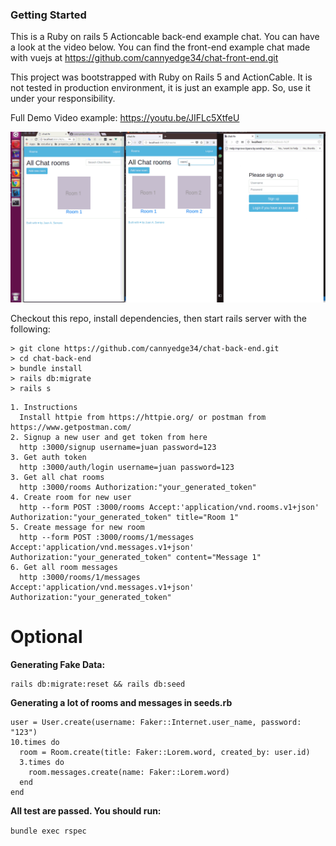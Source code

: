 ### Getting Started

This is a Ruby on rails 5 Actioncable back-end example chat. You can have a look at the video below. You can find the front-end example chat made with vuejs at https://github.com/cannyedge34/chat-front-end.git

This project was bootstrapped with Ruby on Rails 5 and ActionCable. It is not tested in production environment, it is just an example app. So, use it under your responsibility.

Full Demo Video example: https://youtu.be/JIFLc5XtfeU

![Alt Text](chat.gif)

Checkout this repo, install dependencies, then start rails server with the following:

```
> git clone https://github.com/cannyedge34/chat-back-end.git
> cd chat-back-end
> bundle install
> rails db:migrate
> rails s
```

``` 
1. Instructions
  Install httpie from https://httpie.org/ or postman from https://www.getpostman.com/
2. Signup a new user and get token from here
  http :3000/signup username=juan password=123
3. Get auth token
  http :3000/auth/login username=juan password=123
3. Get all chat rooms
  http :3000/rooms Authorization:"your_generated_token"
4. Create room for new user
  http --form POST :3000/rooms Accept:'application/vnd.rooms.v1+json' Authorization:"your_generated_token" title="Room 1"
5. Create message for new room
  http --form POST :3000/rooms/1/messages Accept:'application/vnd.messages.v1+json' Authorization:"your_generated_token" content="Message 1"
6. Get all room messages
  http :3000/rooms/1/messages Accept:'application/vnd.messages.v1+json' Authorization:"your_generated_token"
```

# Optional

**Generating Fake Data:**
```
rails db:migrate:reset && rails db:seed
```

**Generating a lot of rooms and messages in seeds.rb**
```
user = User.create(username: Faker::Internet.user_name, password: "123")
10.times do
  room = Room.create(title: Faker::Lorem.word, created_by: user.id)
  3.times do
    room.messages.create(name: Faker::Lorem.word)
  end
end
```

**All test are passed. You should run:**

```bundle exec rspec```
